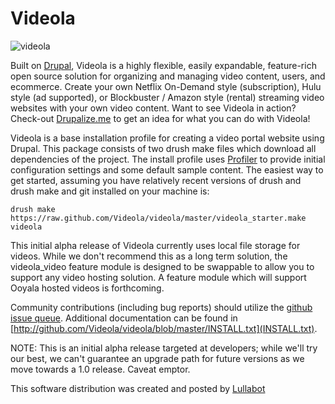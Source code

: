 Videola
=======
![videola](http://videola.tv/images/videola-logo.png)

Built on [Drupal](http://drupal.org), Videola is a highly flexible, easily expandable, feature-rich open source solution for organizing and managing video content, users, and ecommerce. Create your own Netflix On-Demand style (subscription), Hulu style (ad supported), or Blockbuster / Amazon style (rental) streaming video websites with your own video content. Want to see Videola in action? Check-out [Drupalize.me](http://drupalize.me) to get an idea for what you can do with Videola!

Videola is a base installation profile for creating a video portal website
using Drupal. This package consists of two drush make files which download all dependencies of the project. The install profile uses [Profiler](http://drupal.org/project/profiler) to provide initial configuration settings and some default sample content. The easiest way to get started, assuming you have relatively recent versions of drush and drush make and git installed on your machine is:

`drush make https://raw.github.com/Videola/videola/master/videola_starter.make videola`

This initial alpha release of Videola currently uses local file storage for videos. While we don't recommend this as a long term solution, the videola_video feature module is designed to be swappable to allow you to support any video hosting solution. A feature module which will support Ooyala hosted videos is forthcoming.

Community contributions (including bug reports) should utilize the [github issue queue](http://github.com/Videola/videola/issues). Additional documentation can be found in [http://github.com/Videola/videola/blob/master/INSTALL.txt](INSTALL.txt).

NOTE: This is an initial alpha release targeted at developers; while we'll try our best, we can't guarantee an upgrade path for future versions as we move towards a 1.0 release. Caveat emptor.

This software distribution was created and posted by [Lullabot](http://www.lullabot.com)
